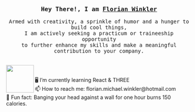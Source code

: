 

<h3 align="center">
        <samp>  Hey There!, I am
                <b><a target="_blank" href="https://flowinkler.io/">Florian Winkler</a></b>
        </samp>
</h3>
<p align="center">
        <!-- Intro -->
        <samp>
                Armed with creativity, a sprinkle of humor and a hunger to build cool things,
                <br>
                I am actively seeking a practicum or traineeship opportunity</b>
                <br>
                to further enhance my skills and make a meaningful contribution to your company.</b>
                <br>
                 <br>
<p/>
&nbsp;&nbsp;&nbsp;&nbsp;&nbsp;&nbsp;<img src="https://github.com/FloWinkler/FloWinkler/assets/135036974/09f8d20c-a68d-4773-95fa-3f08a1296ffa" align="left" width="75" height="75"/>
<p align="left">
🖥️ I’m currently learning React & THREE
<br>
📫 How to reach me: florian.michael.winkler@hotmail.com
<br>
👻 Fun fact: Banging your head against a wall for one hour burns 150 calories.
<p/>
